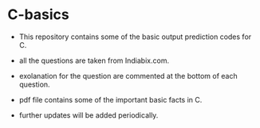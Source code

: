 # C-basics
* This  repository contains some of the basic output prediction codes for C.

* all the questions are taken from Indiabix.com.

* exolanation for the question are commented at the bottom of each question.

* pdf file contains some of the important basic facts in C.

* further updates will be added periodically.

